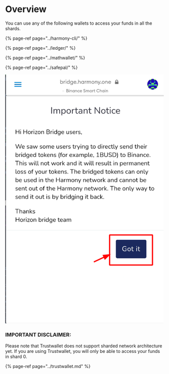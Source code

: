 # Overview

You can use any of the following wallets to access your funds in all the shards.

{% page-ref page="../harmony-cli/" %}

{% page-ref page="../ledger/" %}

{% page-ref page="../mathwallet/" %}

{% page-ref page="../safepal/" %}

![](../../.gitbook/assets/image%20%2812%29.png)

### IMPORTANT DISCLAIMER:

Please note that Trustwallet does not support sharded network architecture yet. If you are using Trustwallet, you will only be able to access your funds in shard 0.

{% page-ref page="../trustwallet.md" %}



